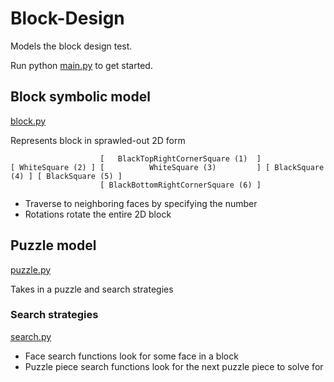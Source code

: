 # Block-Design

Models the block design test.

Run python [main.py](https://github.com/v-y-l/Block-Design/blob/main/src/main.py) to get started.

## Block symbolic model

[block.py](https://docs.google.com/document/d/1gwEpj-OWHED0i5rjxqZPLjMwJhysZOsv8D_8StMi4UE/edit?usp=sharing)

Represents block in sprawled-out 2D form

                        [   BlackTopRightCornerSquare (1)  ]
    [ WhiteSquare (2) ] [          WhiteSquare (3)         ] [ BlackSquare (4) ] [ BlackSquare (5) ]
                        [ BlackBottomRightCornerSquare (6) ]

* Traverse to neighboring faces by specifying the number
* Rotations rotate the entire 2D block

## Puzzle model

[puzzle.py](https://github.com/v-y-l/Block-Design/blob/main/src/puzzle.py)

Takes in a puzzle and search strategies

### Search strategies

[search.py](https://github.com/v-y-l/Block-Design/blob/main/src/search.py)

* Face search functions look for some face in a block
* Puzzle piece search functions look for the next puzzle piece to solve for
